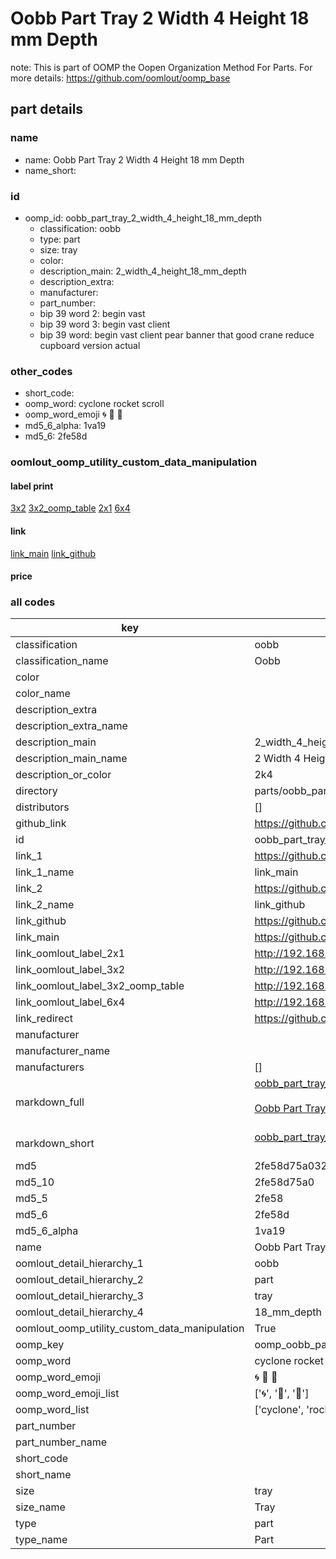 # Oobb Part Tray 2 Width 4 Height 18 mm Depth  

note: This is part of OOMP the Oopen Organization Method For Parts. For more details: https://github.com/oomlout/oomp_base

##  part details
  







### name
* name: Oobb Part Tray 2 Width 4 Height 18 mm Depth
* name_short: 
### id
* oomp_id: oobb_part_tray_2_width_4_height_18_mm_depth
  * classification: oobb
  * type: part
  * size: tray
  * color: 
  * description_main: 2_width_4_height_18_mm_depth
  * description_extra: 
  * manufacturer: 
  * part_number: 
  * bip 39 word 2: begin vast
  * bip 39 word 3: begin vast client
  * bip 39 word: begin vast client pear banner that good crane reduce cupboard version actual

### other_codes
* short_code: 
* oomp_word: cyclone rocket scroll
* oomp_word_emoji :cyclone: :rocket: :scroll:
* md5_6_alpha: 1va19
* md5_6: 2fe58d






### oomlout_oomp_utility_custom_data_manipulation
#### label print
[3x2](http://192.168.1.245:1112/?label=oomp%201va19)
[3x2_oomp_table](http://192.168.1.108:1112/?label=oomp%201va19)
[2x1](http://192.168.1.242:1112/?label=oomp%201va19)
[6x4](http://192.168.1.55:1112/?label=oomp%201va19)    

#### link

[link_main](https://github.com/oomlout/oomlout_oomp_version_1_messy/tree/main/parts/oobb_part_tray_2_width_4_height_18_mm_depth) [link_github](https://github.com/oomlout/oomlout_oomp_version_1_messy/tree/main/parts/oobb_part_tray_2_width_4_height_18_mm_depth)                             

#### price







### all codes 
| key | value |  
| --- | --- |  
| classification | oobb |  
| classification_name | Oobb |  
| color |  |  
| color_name |  |  
| description_extra |  |  
| description_extra_name |  |  
| description_main | 2_width_4_height_18_mm_depth |  
| description_main_name | 2 Width 4 Height 18 mm Depth |  
| description_or_color | 2k4 |  
| directory | parts/oobb_part_tray_2_width_4_height_18_mm_depth |  
| distributors | [] |  
| github_link | https://github.com/oomlout/oomlout_oomp_part_src/tree/main/parts/oobb_part_tray_2_width_4_height_18_mm_depth |  
| id | oobb_part_tray_2_width_4_height_18_mm_depth |  
| link_1 | https://github.com/oomlout/oomlout_oomp_version_1_messy/tree/main/parts/oobb_part_tray_2_width_4_height_18_mm_depth |  
| link_1_name | link_main |  
| link_2 | https://github.com/oomlout/oomlout_oomp_version_1_messy/tree/main/parts/oobb_part_tray_2_width_4_height_18_mm_depth |  
| link_2_name | link_github |  
| link_github | https://github.com/oomlout/oomlout_oomp_version_1_messy/tree/main/parts/oobb_part_tray_2_width_4_height_18_mm_depth |  
| link_main | https://github.com/oomlout/oomlout_oomp_version_1_messy/tree/main/parts/oobb_part_tray_2_width_4_height_18_mm_depth |  
| link_oomlout_label_2x1 | http://192.168.1.242:1112/?label=oomp%201va19 |  
| link_oomlout_label_3x2 | http://192.168.1.245:1112/?label=oomp%201va19 |  
| link_oomlout_label_3x2_oomp_table | http://192.168.1.108:1112/?label=oomp%201va19 |  
| link_oomlout_label_6x4 | http://192.168.1.55:1112/?label=oomp%201va19 |  
| link_redirect | https://github.com/oomlout/oomlout_oomp_version_1_messy/tree/main/parts/oobb_part_tray_2_width_4_height_18_mm_depth |  
| manufacturer |  |  
| manufacturer_name |  |  
| manufacturers | [] |  
| markdown_full | [oobb_part_tray_2_width_4_height_18_mm_depth](none)<br>[](none)<br>[Oobb Part Tray 2 Width 4 Height 18 Mm Depth](none)<br><br> |  
| markdown_short | [oobb_part_tray_2_width_4_height_18_mm_depth](none)<br><br> |  
| md5 | 2fe58d75a0324c8f7f892a2055bc68a2 |  
| md5_10 | 2fe58d75a0 |  
| md5_5 | 2fe58 |  
| md5_6 | 2fe58d |  
| md5_6_alpha | 1va19 |  
| name | Oobb Part Tray 2 Width 4 Height 18 mm Depth |  
| oomlout_detail_hierarchy_1 | oobb |  
| oomlout_detail_hierarchy_2 | part |  
| oomlout_detail_hierarchy_3 | tray |  
| oomlout_detail_hierarchy_4 | 18_mm_depth |  
| oomlout_oomp_utility_custom_data_manipulation | True |  
| oomp_key | oomp_oobb_part_tray_2_width_4_height_18_mm_depth |  
| oomp_word | cyclone rocket scroll |  
| oomp_word_emoji | :cyclone: :rocket: :scroll: |  
| oomp_word_emoji_list | [':cyclone:', ':rocket:', ':scroll:'] |  
| oomp_word_list | ['cyclone', 'rocket', 'scroll'] |  
| part_number |  |  
| part_number_name |  |  
| short_code |  |  
| short_name |  |  
| size | tray |  
| size_name | Tray |  
| type | part |  
| type_name | Part |  
